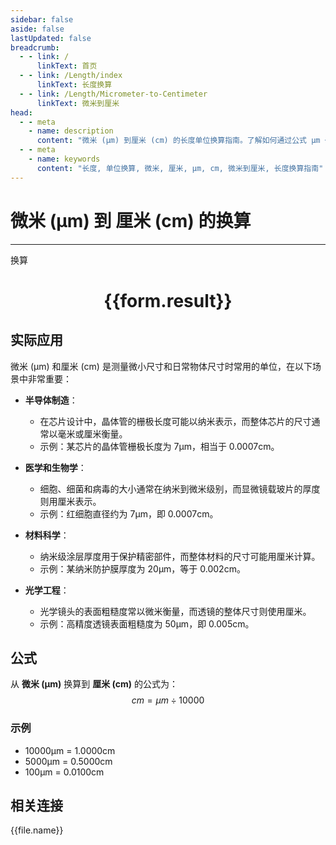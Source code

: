 ```yaml
---
sidebar: false
aside: false
lastUpdated: false
breadcrumb:
  - - link: /
      linkText: 首页
  - - link: /Length/index
      linkText: 长度换算
  - - link: /Length/Micrometer-to-Centimeter
      linkText: 微米到厘米
head:
  - - meta
    - name: description
      content: "微米 (μm) 到厘米 (cm) 的长度单位换算指南。了解如何通过公式 μm ÷ 10000 换算为厘米。"
  - - meta
    - name: keywords
      content: "长度, 单位换算, 微米, 厘米, μm, cm, 微米到厘米, 长度换算指南"
---
```

# 微米 (μm) 到 厘米 (cm) 的换算
---
<script setup>
import { onMounted, reactive, inject, ref } from 'vue'
import { NButton, NForm, NFormItem, NInput, NInputNumber, NSelect, NCard, useMessage,NGrid ,NGi } from 'naive-ui'
import { defineClientComponent } from 'vitepress'
import { Length } from '../../files';

const convert = inject('convert')

const form = reactive({
  number: null,
  result: '',
})

const convertHandler = () => {
  if (form.number !== null && !isNaN(form.number)) {
    const convertedValue = parseFloat(form.number) / 10000
    form.result = `${form.number}μm = ${convertedValue.toFixed(4)}cm`
  } else {
    form.result = '请输入有效的数值。'
  }
}
</script>

<n-form size="large" :model="form">
  <n-form-item label="微米 (μm)">
    <n-input-number v-model:value="form.number" placeholder="输入微米" style="width: 100%" />
  </n-form-item>
  <n-form-item>
    <n-button type="primary" @click="convertHandler" block>换算</n-button>
  </n-form-item>
</n-form>

<n-card  embedded :bordered="false" hoverable>
  <div  style="text-align:center">
    <h1>{{form.result}}</h1>
  </div>
</n-card>

## 实际应用

微米 (μm) 和厘米 (cm) 是测量微小尺寸和日常物体尺寸时常用的单位，在以下场景中非常重要：

- **半导体制造**：
  - 在芯片设计中，晶体管的栅极长度可能以纳米表示，而整体芯片的尺寸通常以毫米或厘米衡量。
  - 示例：某芯片的晶体管栅极长度为 7μm，相当于 0.0007cm。

- **医学和生物学**：
  - 细胞、细菌和病毒的大小通常在纳米到微米级别，而显微镜载玻片的厚度则用厘米表示。
  - 示例：红细胞直径约为 7μm，即 0.0007cm。

- **材料科学**：
  - 纳米级涂层厚度用于保护精密部件，而整体材料的尺寸可能用厘米计算。
  - 示例：某纳米防护膜厚度为 20μm，等于 0.002cm。

- **光学工程**：
  - 光学镜头的表面粗糙度常以微米衡量，而透镜的整体尺寸则使用厘米。
  - 示例：高精度透镜表面粗糙度为 50μm，即 0.005cm。

## 公式

从 **微米 (μm)** 换算到 **厘米 (cm)** 的公式为：
$$ cm = μm \div 10000 $$

### 示例
- 10000μm = 1.0000cm
- 5000μm = 0.5000cm
- 100μm = 0.0100cm

## 相关连接
<n-grid x-gap="12" :cols="4">
  <n-gi v-for="(file, index) in Length" :key="index">
    <n-button
      text
      tag="a"
      :href="file.path"
      type="primary"
    >
      {{file.name}}
    </n-button>
  </n-gi>
</n-grid>